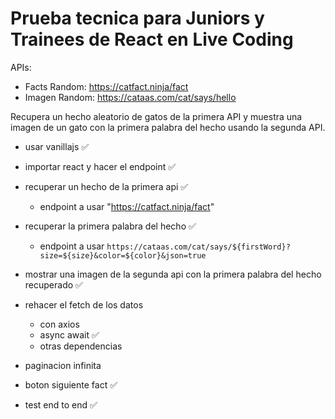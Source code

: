 # Prueba tecnica para Juniors y Trainees de React en Live Coding

APIs: 

- Facts Random: https://catfact.ninja/fact
- Imagen Random: https://cataas.com/cat/says/hello

Recupera un hecho aleatorio de gatos de la primera API y muestra una imagen de un gato con la primera palabra del hecho usando la segunda API.

- usar vanillajs ✅
- importar react y hacer el endpoint ✅

- recuperar un hecho de la primera api ✅
  - endpoint a usar "https://catfact.ninja/fact"
- recuperar la primera palabra del hecho ✅
  - endpoint a usar `https://cataas.com/cat/says/${firstWord}?size=${size}&color=${color}&json=true`
- mostrar una imagen de la segunda api con la primera palabra del hecho recuperado ✅

- rehacer el fetch de los datos 
  - con axios  
  - async await ✅
  - otras dependencias 
- paginacion infinita
- boton siguiente fact ✅
- test end to end ✅